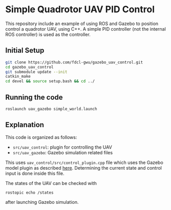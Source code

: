 # Simple Quadrotor UAV PID Control

This repository include an example of using ROS and Gazebo to position control a quadrotor UAV, using C++.
A simple PID controller (not the internal ROS controller) is used as the controller.

## Initial Setup 
```sh
git clone https://github.com/fdcl-gwu/gazebo_uav_control.git
cd gazebo_uav_control
git submodule update --init
catkin_make
cd devel && source setup.bash && cd ../
```

## Running the code
```sh
roslaunch uav_gazebo simple_world.launch 
```

## Explanation
This code is organized as follows:
* `src/uav_control`: plugin for controlling the UAV
* `src/uav_gazebo`: Gazebo simulation related files

This uses `uav_control/src/control_plugin.cpp` file which uses the Gazebo model plugin as described [here](http://gazebosim.org/tutorials?tut=ros_gzplugins).
Determining the current state and control input is done inside this file.

The states of the UAV can be checked with
```
rostopic echo /states
```
after launching Gazebo simulation.
